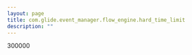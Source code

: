 ```yaml
---
layout: page
title: com.glide.event_manager.flow_engine.hard_time_limit
description: ""
---
```

300000